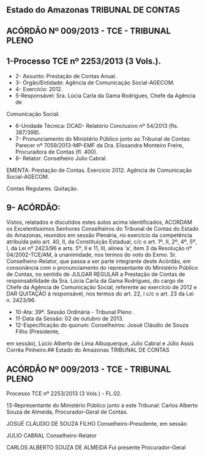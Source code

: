 
## Estado do Amazonas TRIBUNAL DE CONTAS

## ACÓRDÃO Nº 009/2013 - TCE - TRIBUNAL PLENO

## 1-Processo TCE nº 2253/2013 (3 Vols.).

- 2- Assunto: Prestação de Contas Anual.
- 3- Órgão/Entidade: Agência de Comunicação Social-AGECOM.
- 4- Exercício: 2012.
- 5-Responsável: Sra. Lúcia Carla da Gama  Rodrigues, Chefe da Agência de

Comunicação Social.

- 6-Unidade Técnica: DCAD- Relatório Conclusivo nº 54/2013 (fls. 387/398).
- 7-  Pronunciamento  do Ministério Público  junto  ao Tribunal  de Contas: Parecer  nº 7059/2013-MP-EMF da Dra. Elissandra Monteiro Freire, Procuradora de Contas (fl. 400).
- 8- Relator: Conselheiro Julio Cabral.

EMENTA: Prestação de Contas. Exercício 2012. Agência de Comunicação Social-AGECOM.

Contas Regulares. Quitação.

## 9- ACÓRDÃO:

Vistos, relatados e discutidos estes autos acima identificados,  ACORDAM os Excelentíssimos Senhores Conselheiros do Tribunal de Contas do Estado do Amazonas, reunidos em sessão Plenária, no exercício da competência atribuída pelo  art.  40,  II, da Constituição Estadual, c/c o art. 1º, II, 2º, 4º, 5º, I, da Lei nº 2423/96 e arts. 5º, II e 11, III, alínea 'a', item 3 da Resolução nº 04/2002-TCE/AM, à unanimidade, nos termos do voto do Exmo. Sr. Conselheiro-Relator, que passa a ser parte integrante  deste Acórdão, em consonância com o pronunciamento do representante do Ministério Público de Contas, no sentido de JULGAR REGULAR a Prestação de Contas de responsabilidade da Sra. Lúcia Carla  da  Gama  Rodrigues,  do  cargo  de  Chefe  da  Agência  de  Comunicação  Social, referente ao exercício de 2012 e DAR QUITAÇÃO à responsável, nos termos do art. 22, I c/c o art. 23 da Lei n. 2423/96.

- 10-Ata: 39ª. Sessão Ordinária - Tribunal Pleno .
- 11-Data da Sessão: 02 de outubro de 2013.
- 12-Especificação do quorum: Conselheiros: Josué Cláudio de Souza Filho (Presidente,

em  sessão),  Lúcio  Alberto  de  Lima  Albuquerque,  Julio  Cabral  e  Júlio  Assis  Corrêa Pinheiro.## Estado do Amazonas TRIBUNAL DE CONTAS

## ACÓRDÃO Nº 009/2013 - TCE - TRIBUNAL PLENO

Processo TCE nº 2253/2013 (3 Vols.) - FL.02.

13-Representante do Ministério Público junto a este Tribunal: Carlos Alberto Souza de Almeida, Procurador-Geral de Contas.

JOSUÉ CLÁUDIO DE SOUZA FILHO Conselheiro-Presidente, em sessão

JULIO CABRAL Conselheiro-Relator

CARLOS ALBERTO SOUZA DE ALMEIDA Fui presente Procurador-Geral
